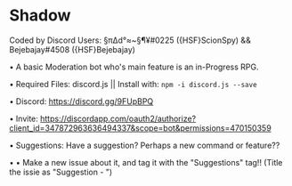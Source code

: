 # Shadow
Coded by Discord Users: §π∆d°≈~§¶¥#0225 ({HSF}ScionSpy) && Bejebajay#4508 ({HSF}Bejebajay)

• A basic Moderation bot who's main feature is an in-Progress RPG.

• Required Files: discord.js || Install with: `npm -i discord.js --save`

• Discord: https://discord.gg/9FUpBPQ

• Invite: https://discordapp.com/oauth2/authorize?client_id=347872963636494337&scope=bot&permissions=470150359


• Suggestions: Have a suggestion? Perhaps a new command or feature??

• • Make a new issue about it, and tag it with the "Suggestions" tag!! (Title the issie as "Suggestion - <yourTitle>")
